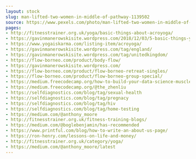 ```yaml
---
layout: stock
slug: man-lifted-two-women-in-middle-of-pathway-1139502
source: https://www.pexels.com/photo/man-lifted-two-women-in-middle-of-pathway-1139502/
pages:
- http://fitnesstrainer.org.uk/yoga/basic-things-about-acroyoga/
- https://gavinmanerowskisite.wordpress.com/2018/12/03/5-basic-things-you-need-to-know-about-acroyoga/
- https://www.yogaiskarma.com/listing-item/acroyoga/
- https://gavinmanerowskisite.wordpress.com/tag/england/
- https://gavinmanerowskisite.wordpress.com/tag/unitedkingdom/
- https://flow-borneo.com/product/body-flow/
- https://gavinmanerowskisite.wordpress.com/
- https://flow-borneo.com/product/flow-borneo-retreat-singles/
- https://flow-borneo.com/product/flow-borneo-group-special/
- https://medium.freecodecamp.org/how-to-build-your-data-science-muscle-memory-slicing-and-mapping-data-for-machine-learning-d38e65986c69
- https://medium.freecodecamp.org/@the_zhenliu
- https://selfdiagnostics.com/blog/tag/sexual-health
- https://selfdiagnostics.com/blog/tag/pregnacy
- https://selfdiagnostics.com/blog/tag/hiv
- https://selfdiagnostics.com/blog/tag/home-testing
- https://medium.com/@anthony_moore
- http://fitnesstrainer.org.uk/fitness-training-blogs/
- https://medium.com/@boglebenjamin/has-recommended
- https://www.printful.com/blog/how-to-write-an-about-us-page/
- https://ron-henry.com/lessons-on-life-and-money/
- http://fitnesstrainer.org.uk/category/yoga/
- https://medium.com/@anthony_moore/latest
---
```


